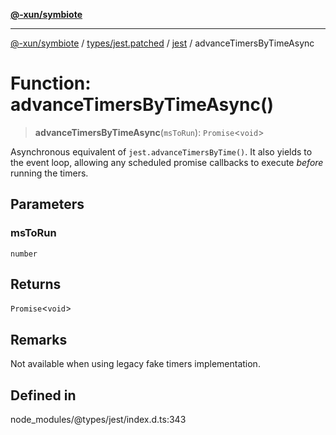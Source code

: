 [**@-xun/symbiote**](../../../../../README.md)

***

[@-xun/symbiote](../../../../../README.md) / [types/jest.patched](../../../README.md) / [jest](../README.md) / advanceTimersByTimeAsync

# Function: advanceTimersByTimeAsync()

> **advanceTimersByTimeAsync**(`msToRun`): `Promise`\<`void`\>

Asynchronous equivalent of `jest.advanceTimersByTime()`. It also yields to the event loop,
allowing any scheduled promise callbacks to execute _before_ running the timers.

## Parameters

### msToRun

`number`

## Returns

`Promise`\<`void`\>

## Remarks

Not available when using legacy fake timers implementation.

## Defined in

node\_modules/@types/jest/index.d.ts:343
